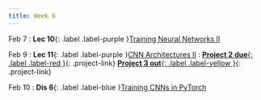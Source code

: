 ```yaml
---
title: Week 6
---
```


Feb 7
: **Lec 10**{: .label .label-purple }[Training Neural Networks II](#)
  <!-- : [3.1](#), [2.2](#), [2.3](#) -->

Feb 9
: **Lec 11**{: .label .label-purple }[CNN Architectures II](#)
: [**Project 2 due**{: .label .label-red }](/projects/#project-2){: .project-link} [**Project 3 out**{: .label .label-yellow }](/projects/#project-3){: .project-link}

Feb 10
: **Dis 6**{: .label .label-blue }[Training CNNs in PyTorch](#)
